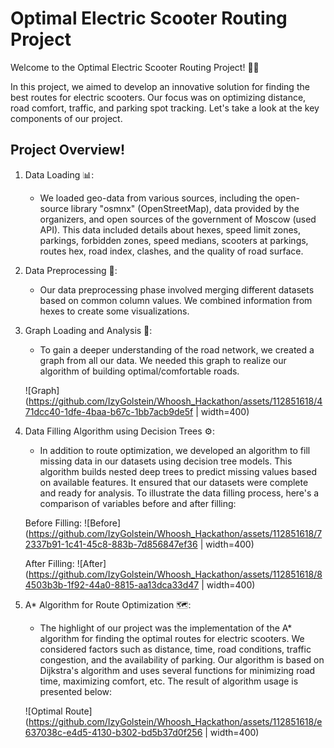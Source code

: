 # Optimal Electric Scooter Routing Project

Welcome to the Optimal Electric Scooter Routing Project! 🛴💨

In this project, we aimed to develop an innovative solution for finding the best routes for electric scooters. Our focus was on optimizing distance, road comfort, traffic, and parking spot tracking. Let's take a look at the key components of our project.

## Project Overview!

1. Data Loading 📊:
   - We loaded geo-data from various sources, including the open-source library "osmnx" (OpenStreetMap), data provided by the organizers, and open sources of the government of Moscow (used API). This data included details about hexes, speed limit zones, parkings, forbidden zones, speed medians, scooters at parkings, routes hex, road index, clashes, and the quality of road surface.

2. Data Preprocessing 🔄:
   - Our data preprocessing phase involved merging different datasets based on common column values. We combined information from hexes to create some visualizations.

3. Graph Loading and Analysis 🚂:
   - To gain a deeper understanding of the road network, we created a graph from all our data. We needed this graph to realize our algorithm of building optimal/comfortable roads.

   ![Graph](https://github.com/IzyGolstein/Whoosh_Hackathon/assets/112851618/471dcc40-1dfe-4baa-b67c-1bb7acb9de5f | width=400)

4. Data Filling Algorithm using Decision Trees ⚙️:
   - In addition to route optimization, we developed an algorithm to fill missing data in our datasets using decision tree models. This algorithm builds nested deep trees to predict missing values based on available features. It ensured that our datasets were complete and ready for analysis. To illustrate the data filling process, here's a comparison of variables before and after filling:

   Before Filling:
   ![Before](https://github.com/IzyGolstein/Whoosh_Hackathon/assets/112851618/72337b91-1c41-45c8-883b-7d856847ef36 | width=400)

   After Filling:
   ![After](https://github.com/IzyGolstein/Whoosh_Hackathon/assets/112851618/84503b3b-1f92-44a0-8815-aa13dca33d47 | width=400)

5. A* Algorithm for Route Optimization 🗺️:
   - The highlight of our project was the implementation of the A* algorithm for finding the optimal routes for electric scooters. We considered factors such as distance, time, road conditions, traffic congestion, and the availability of parking. Our algorithm is based on Dijkstra's algorithm and uses several functions for minimizing road time, maximizing comfort, etc. The result of algorithm usage is presented below:

   ![Optimal Route](https://github.com/IzyGolstein/Whoosh_Hackathon/assets/112851618/e637038c-e4d5-4130-b302-bd5b37d0f256 | width=400)

